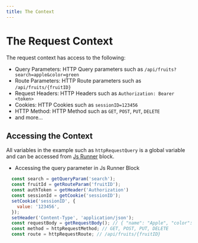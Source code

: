 ```yaml
---
title: The Context
---
```


# The Request Context
The request context has access to the following:

- Query Parameters: HTTP Query parameters such as `/api/fruits?search=apple&color=green`
- Route Parameters: HTTP Route parameters such as `/api/fruits/{fruitID}`
- Request Headers: HTTP Headers such as `Authorization: Bearer <token>`
- Cookies: HTTP Cookies such as `sessionID=123456`
- HTTP Method: HTTP Method such as `GET`, `POST`, `PUT`, `DELETE`
- and more...

## Accessing the Context
All variables in the example such as `httpRequestQuery` is a global variable and can be accessed from [Js Runner](../blocks/built-in/jsrunner.md) block.

- Accessing the query parameter in Js Runner Block
```javascript
  const search = getQueryParam('search');
  const fruitId = getRouteParam('fruitID');
  const authToken = getHeader('Authorization')
  const sessionId = getCookie('sessionID');
  setCookie('sessionID', {
    value: '123456',
  });
  setHeader('Content-Type', 'application/json');
  const requestBody = getRequestBody(); // { "name": "Apple", "color": "Green" }
  const method = httpRequestMethod; // GET, POST, PUT, DELETE
  const route = httpRequestRoute; // /api/fruits/{fruitID}
```
